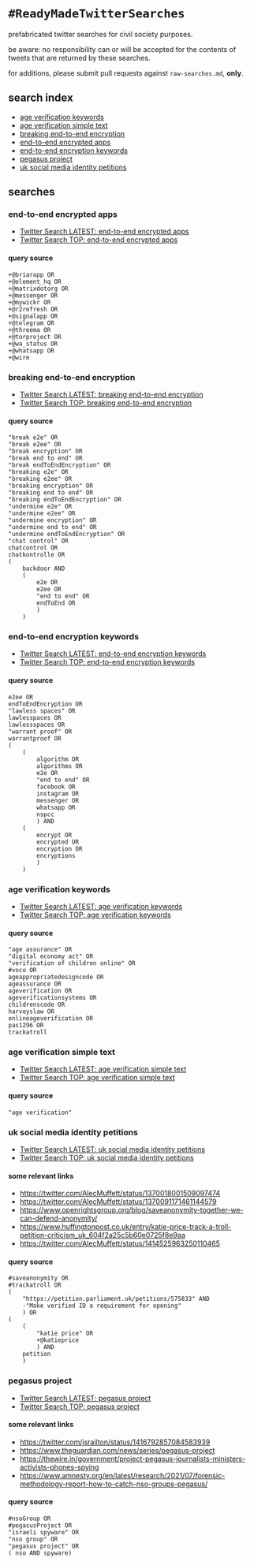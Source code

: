 # `#ReadyMadeTwitterSearches`
prefabricated twitter searches for civil society purposes.

be aware: no responsibility can or will be accepted for the contents
of tweets that are returned by these searches.

for additions, please submit pull requests against `raw-searches.md`, **only**.

## search index
* [age verification keywords](#age-verification-keywords)
* [age verification simple text](#age-verification-simple-text)
* [breaking end-to-end encryption](#breaking-end-to-end-encryption)
* [end-to-end encrypted apps](#end-to-end-encrypted-apps)
* [end-to-end encryption keywords](#end-to-end-encryption-keywords)
* [pegasus project](#pegasus-project)
* [uk social media identity petitions](#uk-social-media-identity-petitions)

## searches

### end-to-end encrypted apps
* [Twitter Search LATEST: end-to-end encrypted apps](https://twitter.com/search?q=%2B%40briarapp%20OR%20%2B%40element_hq%20OR%20%2B%40matrixdotorg%20OR%20%2B%40messenger%20OR%20%2B%40mywickr%20OR%20%2B%40r2refresh%20OR%20%2B%40signalapp%20OR%20%2B%40telegram%20OR%20%2B%40threema%20OR%20%2B%40torproject%20OR%20%2B%40wa_status%20OR%20%2B%40whatsapp%20OR%20%2B%40wire%20&src=typed_query&f=live)
* [Twitter Search TOP: end-to-end encrypted apps](https://twitter.com/search?q=%2B%40briarapp%20OR%20%2B%40element_hq%20OR%20%2B%40matrixdotorg%20OR%20%2B%40messenger%20OR%20%2B%40mywickr%20OR%20%2B%40r2refresh%20OR%20%2B%40signalapp%20OR%20%2B%40telegram%20OR%20%2B%40threema%20OR%20%2B%40torproject%20OR%20%2B%40wa_status%20OR%20%2B%40whatsapp%20OR%20%2B%40wire%20&src=typed_query)
#### query source
```
+@briarapp OR
+@element_hq OR
+@matrixdotorg OR
+@messenger OR
+@mywickr OR
+@r2refresh OR
+@signalapp OR
+@telegram OR
+@threema OR
+@torproject OR
+@wa_status OR
+@whatsapp OR
+@wire
```

### breaking end-to-end encryption
* [Twitter Search LATEST: breaking end-to-end encryption](https://twitter.com/search?q=%22break%20e2e%22%20OR%20%22break%20e2ee%22%20OR%20%22break%20encryption%22%20OR%20%22break%20end%20to%20end%22%20OR%20%22break%20endToEndEncryption%22%20OR%20%22breaking%20e2e%22%20OR%20%22breaking%20e2ee%22%20OR%20%22breaking%20encryption%22%20OR%20%22breaking%20end%20to%20end%22%20OR%20%22breaking%20endToEndEncryption%22%20OR%20%22undermine%20e2e%22%20OR%20%22undermine%20e2ee%22%20OR%20%22undermine%20encryption%22%20OR%20%22undermine%20end%20to%20end%22%20OR%20%22undermine%20endToEndEncryption%22%20OR%20%22chat%20control%22%20OR%20chatcontrol%20OR%20chatkontrolle%20OR%20%28backdoor%20AND%20%28e2e%20OR%20e2ee%20OR%20%22end%20to%20end%22%20OR%20endToEnd%20OR%29%29%20&src=typed_query&f=live)
* [Twitter Search TOP: breaking end-to-end encryption](https://twitter.com/search?q=%22break%20e2e%22%20OR%20%22break%20e2ee%22%20OR%20%22break%20encryption%22%20OR%20%22break%20end%20to%20end%22%20OR%20%22break%20endToEndEncryption%22%20OR%20%22breaking%20e2e%22%20OR%20%22breaking%20e2ee%22%20OR%20%22breaking%20encryption%22%20OR%20%22breaking%20end%20to%20end%22%20OR%20%22breaking%20endToEndEncryption%22%20OR%20%22undermine%20e2e%22%20OR%20%22undermine%20e2ee%22%20OR%20%22undermine%20encryption%22%20OR%20%22undermine%20end%20to%20end%22%20OR%20%22undermine%20endToEndEncryption%22%20OR%20%22chat%20control%22%20OR%20chatcontrol%20OR%20chatkontrolle%20OR%20%28backdoor%20AND%20%28e2e%20OR%20e2ee%20OR%20%22end%20to%20end%22%20OR%20endToEnd%20OR%29%29%20&src=typed_query)
#### query source
```
"break e2e" OR
"break e2ee" OR
"break encryption" OR
"break end to end" OR
"break endToEndEncryption" OR
"breaking e2e" OR
"breaking e2ee" OR
"breaking encryption" OR
"breaking end to end" OR
"breaking endToEndEncryption" OR
"undermine e2e" OR
"undermine e2ee" OR
"undermine encryption" OR
"undermine end to end" OR
"undermine endToEndEncryption" OR
"chat control" OR
chatcontrol OR
chatkontrolle OR
(
    backdoor AND
    (
        e2e OR
        e2ee OR
        "end to end" OR
        endToEnd OR
        )
    )
```

### end-to-end encryption keywords
* [Twitter Search LATEST: end-to-end encryption keywords](https://twitter.com/search?q=e2ee%20OR%20endToEndEncryption%20OR%20%22lawless%20spaces%22%20OR%20lawlesspaces%20OR%20lawlessspaces%20OR%20%22warrant%20proof%22%20OR%20warrantproof%20OR%20%28%28algorithm%20OR%20algorithms%20OR%20e2e%20OR%20%22end%20to%20end%22%20OR%20facebook%20OR%20instagram%20OR%20messenger%20OR%20whatsapp%20OR%20nspcc%29%20AND%20%28encrypt%20OR%20encrypted%20OR%20encryption%20OR%20encryptions%29%29%20&src=typed_query&f=live)
* [Twitter Search TOP: end-to-end encryption keywords](https://twitter.com/search?q=e2ee%20OR%20endToEndEncryption%20OR%20%22lawless%20spaces%22%20OR%20lawlesspaces%20OR%20lawlessspaces%20OR%20%22warrant%20proof%22%20OR%20warrantproof%20OR%20%28%28algorithm%20OR%20algorithms%20OR%20e2e%20OR%20%22end%20to%20end%22%20OR%20facebook%20OR%20instagram%20OR%20messenger%20OR%20whatsapp%20OR%20nspcc%29%20AND%20%28encrypt%20OR%20encrypted%20OR%20encryption%20OR%20encryptions%29%29%20&src=typed_query)
#### query source
```
e2ee OR
endToEndEncryption OR
"lawless spaces" OR
lawlesspaces OR
lawlessspaces OR
"warrant proof" OR
warrantproof OR
(
    (
        algorithm OR
        algorithms OR
        e2e OR
        "end to end" OR
        facebook OR
        instagram OR
        messenger OR
        whatsapp OR
        nspcc
        ) AND
    (
        encrypt OR
        encrypted OR
        encryption OR
        encryptions
        )
    )
```

### age verification keywords
* [Twitter Search LATEST: age verification keywords](https://twitter.com/search?q=%22age%20assurance%22%20OR%20%22digital%20economy%20act%22%20OR%20%22verification%20of%20children%20online%22%20OR%20%23voco%20OR%20ageappropriatedesigncode%20OR%20ageassurance%20OR%20ageverification%20OR%20ageverificationsystems%20OR%20childrenscode%20OR%20harveyslaw%20OR%20onlineageverification%20OR%20pas1296%20OR%20trackatroll%20&src=typed_query&f=live)
* [Twitter Search TOP: age verification keywords](https://twitter.com/search?q=%22age%20assurance%22%20OR%20%22digital%20economy%20act%22%20OR%20%22verification%20of%20children%20online%22%20OR%20%23voco%20OR%20ageappropriatedesigncode%20OR%20ageassurance%20OR%20ageverification%20OR%20ageverificationsystems%20OR%20childrenscode%20OR%20harveyslaw%20OR%20onlineageverification%20OR%20pas1296%20OR%20trackatroll%20&src=typed_query)
#### query source
```
"age assurance" OR
"digital economy act" OR
"verification of children online" OR
#voco OR
ageappropriatedesigncode OR
ageassurance OR
ageverification OR
ageverificationsystems OR
childrenscode OR
harveyslaw OR
onlineageverification OR
pas1296 OR
trackatroll
```

### age verification simple text
* [Twitter Search LATEST: age verification simple text](https://twitter.com/search?q=%22age%20verification%22%20&src=typed_query&f=live)
* [Twitter Search TOP: age verification simple text](https://twitter.com/search?q=%22age%20verification%22%20&src=typed_query)
#### query source
```
"age verification"
```

### uk social media identity petitions
* [Twitter Search LATEST: uk social media identity petitions](https://twitter.com/search?q=%23saveanonymity%20OR%20%23trackatroll%20OR%20%28%22https%3A%2F%2Fpetition.parliament.uk%2Fpetitions%2F575833%22%20AND%20-%22Make%20verified%20ID%20a%20requirement%20for%20opening%22%29%20OR%20%28%28%22katie%20price%22%20OR%20%2B%40katieprice%29%20AND%20petition%29%20&src=typed_query&f=live)
* [Twitter Search TOP: uk social media identity petitions](https://twitter.com/search?q=%23saveanonymity%20OR%20%23trackatroll%20OR%20%28%22https%3A%2F%2Fpetition.parliament.uk%2Fpetitions%2F575833%22%20AND%20-%22Make%20verified%20ID%20a%20requirement%20for%20opening%22%29%20OR%20%28%28%22katie%20price%22%20OR%20%2B%40katieprice%29%20AND%20petition%29%20&src=typed_query)
#### some relevant links
* https://twitter.com/AlecMuffett/status/1370018001509097474
* https://twitter.com/AlecMuffett/status/1370091171461144579
* https://www.openrightsgroup.org/blog/saveanonymity-together-we-can-defend-anonymity/
* https://www.huffingtonpost.co.uk/entry/katie-price-track-a-troll-petition-criticism_uk_604f2a25c5b60e0725f8e9aa
* https://twitter.com/AlecMuffett/status/1414525963250110465
#### query source
```
#saveanonymity OR
#trackatroll OR
(
    "https://petition.parliament.uk/petitions/575833" AND
    -"Make verified ID a requirement for opening"
    ) OR
(
    (
        "katie price" OR
        +@katieprice
        ) AND
    petition
    )
```

### pegasus project
* [Twitter Search LATEST: pegasus project](https://twitter.com/search?q=%23nsoGroup%20OR%20%23pegasusProject%20OR%20%22israeli%20spyware%22%20OR%20%22nso%20group%22%20OR%20%22pegasus%20project%22%20OR%20%28nso%20AND%20spyware%29%20&src=typed_query&f=live)
* [Twitter Search TOP: pegasus project](https://twitter.com/search?q=%23nsoGroup%20OR%20%23pegasusProject%20OR%20%22israeli%20spyware%22%20OR%20%22nso%20group%22%20OR%20%22pegasus%20project%22%20OR%20%28nso%20AND%20spyware%29%20&src=typed_query)
#### some relevant links
* https://twitter.com/jsrailton/status/1416792857084583939
* https://www.theguardian.com/news/series/pegasus-project
* https://thewire.in/government/project-pegasus-journalists-ministers-activists-phones-spying
* https://www.amnesty.org/en/latest/research/2021/07/forensic-methodology-report-how-to-catch-nso-groups-pegasus/
#### query source
```
#nsoGroup OR
#pegasusProject OR
"israeli spyware" OR
"nso group" OR
"pegasus project" OR
( nso AND spyware)
```


